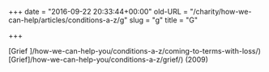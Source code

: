 +++
date = "2016-09-22 20:33:44+00:00"
old-URL = "/charity/how-we-can-help/articles/conditions-a-z/g"
slug = "g"
title = "G"

+++

[Grief ]/how-we-can-help-you/conditions-a-z/coming-to-terms-with-loss/)
[Grief]/how-we-can-help-you/conditions-a-z/grief/) (2009)
